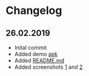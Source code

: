 # Changelog

## 26.02.2019
 - Inital commit
 - Added demo [apk](https://github.com/fedorenkoalex/Flutter-GraphWidget/blob/master/raw/app-release.apk) 
 - Added [README.md](https://github.com/fedorenkoalex/Flutter-GraphWidget/blob/master/README.md)
 - Added screenshots [1](raw/images/pic1.jpg) and [2](raw/images/pic2.jpg)